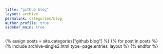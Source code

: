 ```yaml
---
title: "github blog"
layout: archive
permalink: categories/blog
author_profile: true
sidebar_main: true
---
```



{% assign posts = site.categories["github blog"] %}
{% for post in posts %} {% include archive-single2.html type=page.entries_layout %} {% endfor %}